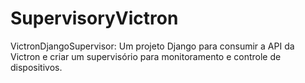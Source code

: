 # SupervisoryVictron
VictronDjangoSupervisor: Um projeto Django para consumir a API da Victron e criar um supervisório para monitoramento e controle de dispositivos.
